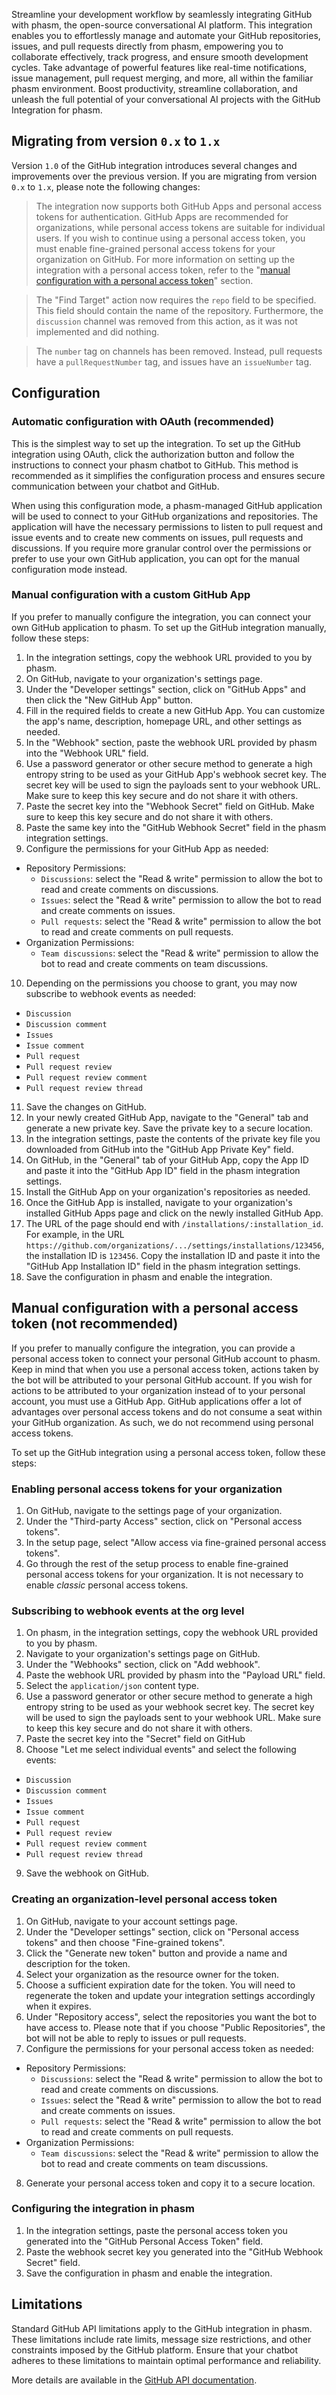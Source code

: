 Streamline your development workflow by seamlessly integrating GitHub with phasm, the open-source conversational AI platform. This integration enables you to effortlessly manage and automate your GitHub repositories, issues, and pull requests directly from phasm, empowering you to collaborate effectively, track progress, and ensure smooth development cycles. Take advantage of powerful features like real-time notifications, issue management, pull request merging, and more, all within the familiar phasm environment. Boost productivity, streamline collaboration, and unleash the full potential of your conversational AI projects with the GitHub Integration for phasm.

## Migrating from version `0.x` to `1.x`

Version `1.0` of the GitHub integration introduces several changes and improvements over the previous version. If you are migrating from version `0.x` to `1.x`, please note the following changes:

> The integration now supports both GitHub Apps and personal access tokens for authentication. GitHub Apps are recommended for organizations, while personal access tokens are suitable for individual users. If you wish to continue using a personal access token, you must enable fine-grained personal access tokens for your organization on GitHub. For more information on setting up the integration with a personal access token, refer to the "[manual configuration with a personal access token](#manual-configuration-with-a-personal-access-token-not-recommended)" section.

> The "Find Target" action now requires the `repo` field to be specified. This field should contain the name of the repository. Furthermore, the `discussion` channel was removed from this action, as it was not implemented and did nothing.

> The `number` tag on channels has been removed. Instead, pull requests have a `pullRequestNumber` tag, and issues have an `issueNumber` tag.

## Configuration

### Automatic configuration with OAuth (recommended)

This is the simplest way to set up the integration. To set up the GitHub integration using OAuth, click the authorization button and follow the instructions to connect your phasm chatbot to GitHub. This method is recommended as it simplifies the configuration process and ensures secure communication between your chatbot and GitHub.

When using this configuration mode, a phasm-managed GitHub application will be used to connect to your GitHub organizations and repositories. The application will have the necessary permissions to listen to pull request and issue events and to create new comments on issues, pull requests and discussions. If you require more granular control over the permissions or prefer to use your own GitHub application, you can opt for the manual configuration mode instead.

### Manual configuration with a custom GitHub App

If you prefer to manually configure the integration, you can connect your own GitHub application to phasm. To set up the GitHub integration manually, follow these steps:

1. In the integration settings, copy the webhook URL provided to you by phasm.
2. On GitHub, navigate to your organization's settings page.
3. Under the "Developer settings" section, click on "GitHub Apps" and then click the "New GitHub App" button.
4. Fill in the required fields to create a new GitHub App. You can customize the app's name, description, homepage URL, and other settings as needed.
5. In the "Webhook" section, paste the webhook URL provided by phasm into the "Webhook URL" field.
6. Use a password generator or other secure method to generate a high entropy string to be used as your GitHub App's webhook secret key. The secret key will be used to sign the payloads sent to your webhook URL. Make sure to keep this key secure and do not share it with others.
7. Paste the secret key into the "Webhook Secret" field on GitHub. Make sure to keep this key secure and do not share it with others.
8. Paste the same key into the "GitHub Webhook Secret" field in the phasm integration settings.
9. Configure the permissions for your GitHub App as needed:

- Repository Permissions:
  - `Discussions`: select the "Read & write" permission to allow the bot to read and create comments on discussions.
  - `Issues`: select the "Read & write" permission to allow the bot to read and create comments on issues.
  - `Pull requests`: select the "Read & write" permission to allow the bot to read and create comments on pull requests.
- Organization Permissions:
  - `Team discussions`: select the "Read & write" permission to allow the bot to read and create comments on team discussions.

10. Depending on the permissions you choose to grant, you may now subscribe to webhook events as needed:

- `Discussion`
- `Discussion comment`
- `Issues`
- `Issue comment`
- `Pull request`
- `Pull request review`
- `Pull request review comment`
- `Pull request review thread`

11. Save the changes on GitHub.
12. In your newly created GitHub App, navigate to the "General" tab and generate a new private key. Save the private key to a secure location.
13. In the integration settings, paste the contents of the private key file you downloaded from GitHub into the "GitHub App Private Key" field.
14. On GitHub, in the "General" tab of your GitHub App, copy the App ID and paste it into the "GitHub App ID" field in the phasm integration settings.
15. Install the GitHub App on your organization's repositories as needed.
16. Once the GitHub App is installed, navigate to your organization's installed GitHub Apps page and click on the newly installed GitHub App.
17. The URL of the page should end with `/installations/:installation_id`. For example, in the URL `https://github.com/organizations/.../settings/installations/123456`, the installation ID is `123456`. Copy the installation ID and paste it into the "GitHub App Installation ID" field in the phasm integration settings.
18. Save the configuration in phasm and enable the integration.

## Manual configuration with a personal access token (not recommended)

If you prefer to manually configure the integration, you can provide a personal access token to connect your personal GitHub account to phasm. Keep in mind that when you use a personal access token, actions taken by the bot will be attributed to your personal GitHub account. If you wish for actions to be attributed to your organization instead of to your personal account, you must use a GitHub App. GitHub applications offer a lot of advantages over personal access tokens and do not consume a seat within your GitHub organization. As such, we do not recommend using personal access tokens.

To set up the GitHub integration using a personal access token, follow these steps:

### Enabling personal access tokens for your organization

1. On GitHub, navigate to the settings page of your organization.
2. Under the "Third-party Access" section, click on "Personal access tokens".
3. In the setup page, select "Allow access via fine-grained personal access tokens".
4. Go through the rest of the setup process to enable fine-grained personal access tokens for your organization. It is not necessary to enable _classic_ personal access tokens.

### Subscribing to webhook events at the org level

1. On phasm, in the integration settings, copy the webhook URL provided to you by phasm.
2. Navigate to your organization's settings page on GitHub.
3. Under the "Webhooks" section, click on "Add webhook".
4. Paste the webhook URL provided by phasm into the "Payload URL" field.
5. Select the `application/json` content type.
6. Use a password generator or other secure method to generate a high entropy string to be used as your webhook secret key. The secret key will be used to sign the payloads sent to your webhook URL. Make sure to keep this key secure and do not share it with others.
7. Paste the secret key into the "Secret" field on GitHub
8. Choose "Let me select individual events" and select the following events:

- `Discussion`
- `Discussion comment`
- `Issues`
- `Issue comment`
- `Pull request`
- `Pull request review`
- `Pull request review comment`
- `Pull request review thread`

9. Save the webhook on GitHub.

### Creating an organization-level personal access token

1. On GitHub, navigate to your account settings page.
2. Under the "Developer settings" section, click on "Personal access tokens" and then choose "Fine-grained tokens".
3. Click the "Generate new token" button and provide a name and description for the token.
4. Select your organization as the resource owner for the token.
5. Choose a sufficient expiration date for the token. You will need to regenerate the token and update your integration settings accordingly when it expires.
6. Under "Repository access", select the repositories you want the bot to have access to. Please note that if you choose "Public Repositories", the bot will not be able to reply to issues or pull requests.
7. Configure the permissions for your personal access token as needed:

- Repository Permissions:
  - `Discussions`: select the "Read & write" permission to allow the bot to read and create comments on discussions.
  - `Issues`: select the "Read & write" permission to allow the bot to read and create comments on issues.
  - `Pull requests`: select the "Read & write" permission to allow the bot to read and create comments on pull requests.
- Organization Permissions:
  - `Team discussions`: select the "Read & write" permission to allow the bot to read and create comments on team discussions.

8. Generate your personal access token and copy it to a secure location.

### Configuring the integration in phasm

1. In the integration settings, paste the personal access token you generated into the "GitHub Personal Access Token" field.
2. Paste the webhook secret key you generated into the "GitHub Webhook Secret" field.
3. Save the configuration in phasm and enable the integration.

## Limitations

Standard GitHub API limitations apply to the GitHub integration in phasm. These limitations include rate limits, message size restrictions, and other constraints imposed by the GitHub platform. Ensure that your chatbot adheres to these limitations to maintain optimal performance and reliability.

More details are available in the [GitHub API documentation](https://docs.github.com/en/rest/using-the-rest-api/rate-limits-for-the-rest-api).
